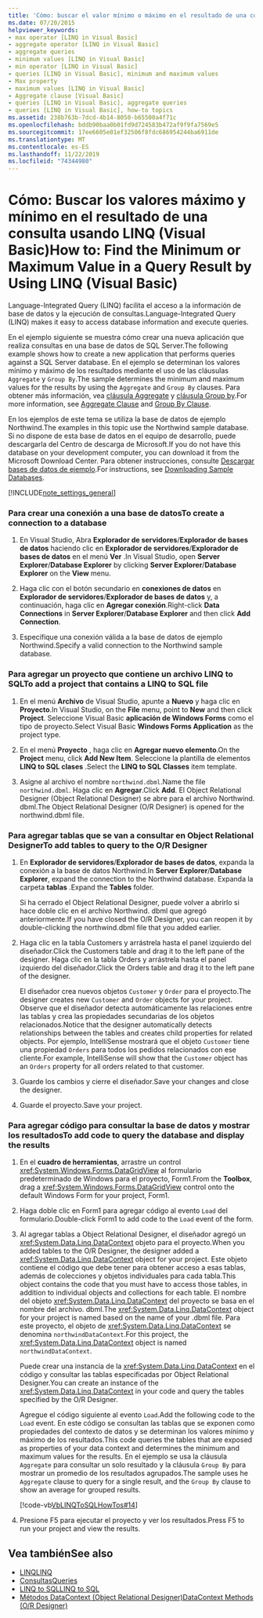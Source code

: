 ```yaml
---
title: 'Cómo: buscar el valor mínimo o máximo en el resultado de una consulta mediante LINQ'
ms.date: 07/20/2015
helpviewer_keywords:
- max operator [LINQ in Visual Basic]
- aggregate operator [LINQ in Visual Basic]
- aggregate queries
- minimum values [LINQ in Visual Basic]
- min operator [LINQ in Visual Basic]
- queries [LINQ in Visual Basic], minimum and maximum values
- Max property
- maximum values [LINQ in Visual Basic]
- Aggregate clause [Visual Basic]
- queries [LINQ in Visual Basic], aggregate queries
- queries [LINQ in Visual Basic], how-to topics
ms.assetid: 238b763b-7dcd-4b14-8050-b65500a4f71c
ms.openlocfilehash: bddb90baa0b01fd9d724583b472af9f9fa7569e5
ms.sourcegitcommit: 17ee6605e01ef32506f8fdc686954244ba6911de
ms.translationtype: MT
ms.contentlocale: es-ES
ms.lasthandoff: 11/22/2019
ms.locfileid: "74344980"
---
```

# <a name="how-to-find-the-minimum-or-maximum-value-in-a-query-result-by-using-linq-visual-basic"></a><span data-ttu-id="07aa3-102">Cómo: Buscar los valores máximo y mínimo en el resultado de una consulta usando LINQ (Visual Basic)</span><span class="sxs-lookup"><span data-stu-id="07aa3-102">How to: Find the Minimum or Maximum Value in a Query Result by Using LINQ (Visual Basic)</span></span>
<span data-ttu-id="07aa3-103">Language-Integrated Query (LINQ) facilita el acceso a la información de base de datos y la ejecución de consultas.</span><span class="sxs-lookup"><span data-stu-id="07aa3-103">Language-Integrated Query (LINQ) makes it easy to access database information and execute queries.</span></span>  
  
 <span data-ttu-id="07aa3-104">En el ejemplo siguiente se muestra cómo crear una nueva aplicación que realiza consultas en una base de datos de SQL Server.</span><span class="sxs-lookup"><span data-stu-id="07aa3-104">The following example shows how to create a new application that performs queries against a SQL Server database.</span></span> <span data-ttu-id="07aa3-105">En el ejemplo se determinan los valores mínimo y máximo de los resultados mediante el uso de las cláusulas `Aggregate` y `Group By`.</span><span class="sxs-lookup"><span data-stu-id="07aa3-105">The sample determines the minimum and maximum values for the results by using the `Aggregate` and `Group By` clauses.</span></span> <span data-ttu-id="07aa3-106">Para obtener más información, vea [cláusula Aggregate](../../../../visual-basic/language-reference/queries/aggregate-clause.md) y [cláusula Group by](../../../../visual-basic/language-reference/queries/group-by-clause.md).</span><span class="sxs-lookup"><span data-stu-id="07aa3-106">For more information, see [Aggregate Clause](../../../../visual-basic/language-reference/queries/aggregate-clause.md) and [Group By Clause](../../../../visual-basic/language-reference/queries/group-by-clause.md).</span></span>  
  
 <span data-ttu-id="07aa3-107">En los ejemplos de este tema se utiliza la base de datos de ejemplo Northwind.</span><span class="sxs-lookup"><span data-stu-id="07aa3-107">The examples in this topic use the Northwind sample database.</span></span> <span data-ttu-id="07aa3-108">Si no dispone de esta base de datos en el equipo de desarrollo, puede descargarla del Centro de descarga de Microsoft.</span><span class="sxs-lookup"><span data-stu-id="07aa3-108">If you do not have this database on your development computer, you can download it from the Microsoft Download Center.</span></span> <span data-ttu-id="07aa3-109">Para obtener instrucciones, consulte [Descargar bases de datos de ejemplo](../../../../framework/data/adonet/sql/linq/downloading-sample-databases.md).</span><span class="sxs-lookup"><span data-stu-id="07aa3-109">For instructions, see [Downloading Sample Databases](../../../../framework/data/adonet/sql/linq/downloading-sample-databases.md).</span></span>  
  
[!INCLUDE[note_settings_general](~/includes/note-settings-general-md.md)]  
  
### <a name="to-create-a-connection-to-a-database"></a><span data-ttu-id="07aa3-110">Para crear una conexión a una base de datos</span><span class="sxs-lookup"><span data-stu-id="07aa3-110">To create a connection to a database</span></span>  
  
1. <span data-ttu-id="07aa3-111">En Visual Studio, Abra **Explorador de servidores**/**Explorador de bases de datos** haciendo clic en **Explorador de servidores**/**Explorador de bases de datos** en el menú **Ver** .</span><span class="sxs-lookup"><span data-stu-id="07aa3-111">In Visual Studio, open **Server Explorer**/**Database Explorer** by clicking **Server Explorer**/**Database Explorer** on the **View** menu.</span></span>  
  
2. <span data-ttu-id="07aa3-112">Haga clic con el botón secundario en **conexiones de datos** en **Explorador de servidores**/**Explorador de bases de datos** y, a continuación, haga clic en **Agregar conexión**.</span><span class="sxs-lookup"><span data-stu-id="07aa3-112">Right-click **Data Connections** in **Server Explorer**/**Database Explorer** and then click **Add Connection**.</span></span>  
  
3. <span data-ttu-id="07aa3-113">Especifique una conexión válida a la base de datos de ejemplo Northwind.</span><span class="sxs-lookup"><span data-stu-id="07aa3-113">Specify a valid connection to the Northwind sample database.</span></span>  
  
### <a name="to-add-a-project-that-contains-a-linq-to-sql-file"></a><span data-ttu-id="07aa3-114">Para agregar un proyecto que contiene un archivo LINQ to SQL</span><span class="sxs-lookup"><span data-stu-id="07aa3-114">To add a project that contains a LINQ to SQL file</span></span>  
  
1. <span data-ttu-id="07aa3-115">En el menú **Archivo** de Visual Studio, apunte a **Nuevo** y haga clic en **Proyecto**.</span><span class="sxs-lookup"><span data-stu-id="07aa3-115">In Visual Studio, on the **File** menu, point to **New** and then click **Project**.</span></span> <span data-ttu-id="07aa3-116">Seleccione Visual Basic **aplicación de Windows Forms** como el tipo de proyecto.</span><span class="sxs-lookup"><span data-stu-id="07aa3-116">Select Visual Basic **Windows Forms Application** as the project type.</span></span>  
  
2. <span data-ttu-id="07aa3-117">En el menú **Proyecto** , haga clic en **Agregar nuevo elemento**.</span><span class="sxs-lookup"><span data-stu-id="07aa3-117">On the **Project** menu, click **Add New Item**.</span></span> <span data-ttu-id="07aa3-118">Seleccione la plantilla de elementos **LINQ to SQL clases** .</span><span class="sxs-lookup"><span data-stu-id="07aa3-118">Select the **LINQ to SQL Classes** item template.</span></span>  
  
3. <span data-ttu-id="07aa3-119">Asigne al archivo el nombre `northwind.dbml`.</span><span class="sxs-lookup"><span data-stu-id="07aa3-119">Name the file `northwind.dbml`.</span></span> <span data-ttu-id="07aa3-120">Haga clic en **Agregar**.</span><span class="sxs-lookup"><span data-stu-id="07aa3-120">Click **Add**.</span></span> <span data-ttu-id="07aa3-121">El Object Relational Designer (Object Relational Designer) se abre para el archivo Northwind. dbml.</span><span class="sxs-lookup"><span data-stu-id="07aa3-121">The Object Relational Designer (O/R Designer) is opened for the northwind.dbml file.</span></span>  
  
### <a name="to-add-tables-to-query-to-the-or-designer"></a><span data-ttu-id="07aa3-122">Para agregar tablas que se van a consultar en Object Relational Designer</span><span class="sxs-lookup"><span data-stu-id="07aa3-122">To add tables to query to the O/R Designer</span></span>  
  
1. <span data-ttu-id="07aa3-123">En **Explorador de servidores**/**Explorador de bases de datos**, expanda la conexión a la base de datos Northwind.</span><span class="sxs-lookup"><span data-stu-id="07aa3-123">In **Server Explorer**/**Database Explorer**, expand the connection to the Northwind database.</span></span> <span data-ttu-id="07aa3-124">Expanda la carpeta **tablas** .</span><span class="sxs-lookup"><span data-stu-id="07aa3-124">Expand the **Tables** folder.</span></span>  
  
     <span data-ttu-id="07aa3-125">Si ha cerrado el Object Relational Designer, puede volver a abrirlo si hace doble clic en el archivo Northwind. dbml que agregó anteriormente.</span><span class="sxs-lookup"><span data-stu-id="07aa3-125">If you have closed the O/R Designer, you can reopen it by double-clicking the northwind.dbml file that you added earlier.</span></span>  
  
2. <span data-ttu-id="07aa3-126">Haga clic en la tabla Customers y arrástrela hasta el panel izquierdo del diseñador.</span><span class="sxs-lookup"><span data-stu-id="07aa3-126">Click the Customers table and drag it to the left pane of the designer.</span></span> <span data-ttu-id="07aa3-127">Haga clic en la tabla Orders y arrástrela hasta el panel izquierdo del diseñador.</span><span class="sxs-lookup"><span data-stu-id="07aa3-127">Click the Orders table and drag it to the left pane of the designer.</span></span>  
  
     <span data-ttu-id="07aa3-128">El diseñador crea nuevos objetos `Customer` y `Order` para el proyecto.</span><span class="sxs-lookup"><span data-stu-id="07aa3-128">The designer creates new `Customer` and `Order` objects for your project.</span></span> <span data-ttu-id="07aa3-129">Observe que el diseñador detecta automáticamente las relaciones entre las tablas y crea las propiedades secundarias de los objetos relacionados.</span><span class="sxs-lookup"><span data-stu-id="07aa3-129">Notice that the designer automatically detects relationships between the tables and creates child properties for related objects.</span></span> <span data-ttu-id="07aa3-130">Por ejemplo, IntelliSense mostrará que el objeto `Customer` tiene una propiedad `Orders` para todos los pedidos relacionados con ese cliente.</span><span class="sxs-lookup"><span data-stu-id="07aa3-130">For example, IntelliSense will show that the `Customer` object has an `Orders` property for all orders related to that customer.</span></span>  
  
3. <span data-ttu-id="07aa3-131">Guarde los cambios y cierre el diseñador.</span><span class="sxs-lookup"><span data-stu-id="07aa3-131">Save your changes and close the designer.</span></span>  
  
4. <span data-ttu-id="07aa3-132">Guarde el proyecto.</span><span class="sxs-lookup"><span data-stu-id="07aa3-132">Save your project.</span></span>  
  
### <a name="to-add-code-to-query-the-database-and-display-the-results"></a><span data-ttu-id="07aa3-133">Para agregar código para consultar la base de datos y mostrar los resultados</span><span class="sxs-lookup"><span data-stu-id="07aa3-133">To add code to query the database and display the results</span></span>  
  
1. <span data-ttu-id="07aa3-134">En el **cuadro de herramientas**, arrastre un control <xref:System.Windows.Forms.DataGridView> al formulario predeterminado de Windows para el proyecto, Form1.</span><span class="sxs-lookup"><span data-stu-id="07aa3-134">From the **Toolbox**, drag a <xref:System.Windows.Forms.DataGridView> control onto the default Windows Form for your project, Form1.</span></span>  
  
2. <span data-ttu-id="07aa3-135">Haga doble clic en Form1 para agregar código al evento `Load` del formulario.</span><span class="sxs-lookup"><span data-stu-id="07aa3-135">Double-click Form1 to add code to the `Load` event of the form.</span></span>  
  
3. <span data-ttu-id="07aa3-136">Al agregar tablas a Object Relational Designer, el diseñador agregó un <xref:System.Data.Linq.DataContext> objeto para el proyecto.</span><span class="sxs-lookup"><span data-stu-id="07aa3-136">When you added tables to the O/R Designer, the designer added a <xref:System.Data.Linq.DataContext> object for your project.</span></span> <span data-ttu-id="07aa3-137">Este objeto contiene el código que debe tener para obtener acceso a esas tablas, además de colecciones y objetos individuales para cada tabla.</span><span class="sxs-lookup"><span data-stu-id="07aa3-137">This object contains the code that you must have to access those tables, in addition to individual objects and collections for each table.</span></span> <span data-ttu-id="07aa3-138">El nombre del objeto <xref:System.Data.Linq.DataContext> del proyecto se basa en el nombre del archivo. dbml.</span><span class="sxs-lookup"><span data-stu-id="07aa3-138">The <xref:System.Data.Linq.DataContext> object for your project is named based on the name of your .dbml file.</span></span> <span data-ttu-id="07aa3-139">Para este proyecto, el objeto de <xref:System.Data.Linq.DataContext> se denomina `northwindDataContext`.</span><span class="sxs-lookup"><span data-stu-id="07aa3-139">For this project, the <xref:System.Data.Linq.DataContext> object is named `northwindDataContext`.</span></span>  
  
     <span data-ttu-id="07aa3-140">Puede crear una instancia de la <xref:System.Data.Linq.DataContext> en el código y consultar las tablas especificadas por Object Relational Designer.</span><span class="sxs-lookup"><span data-stu-id="07aa3-140">You can create an instance of the <xref:System.Data.Linq.DataContext> in your code and query the tables specified by the O/R Designer.</span></span>  
  
     <span data-ttu-id="07aa3-141">Agregue el código siguiente al evento `Load`.</span><span class="sxs-lookup"><span data-stu-id="07aa3-141">Add the following code to the `Load` event.</span></span> <span data-ttu-id="07aa3-142">En este código se consultan las tablas que se exponen como propiedades del contexto de datos y se determinan los valores mínimo y máximo de los resultados.</span><span class="sxs-lookup"><span data-stu-id="07aa3-142">This code queries the tables that are exposed as properties of your data context and determines the minimum and maximum values for the results.</span></span> <span data-ttu-id="07aa3-143">En el ejemplo se usa la cláusula `Aggregate` para consultar un solo resultado y la cláusula `Group By` para mostrar un promedio de los resultados agrupados.</span><span class="sxs-lookup"><span data-stu-id="07aa3-143">The sample uses he `Aggregate` clause to query for a single result, and the `Group By` clause to show an average for grouped results.</span></span>  
  
     [!code-vb[VbLINQToSQLHowTos#14](~/samples/snippets/visualbasic/VS_Snippets_VBCSharp/VbLINQtoSQLHowTos/VB/Form7.vb#14)]  
  
4. <span data-ttu-id="07aa3-144">Presione F5 para ejecutar el proyecto y ver los resultados.</span><span class="sxs-lookup"><span data-stu-id="07aa3-144">Press F5 to run your project and view the results.</span></span>  
  
## <a name="see-also"></a><span data-ttu-id="07aa3-145">Vea también</span><span class="sxs-lookup"><span data-stu-id="07aa3-145">See also</span></span>

- [<span data-ttu-id="07aa3-146">LINQ</span><span class="sxs-lookup"><span data-stu-id="07aa3-146">LINQ</span></span>](../../../../visual-basic/programming-guide/language-features/linq/index.md)
- [<span data-ttu-id="07aa3-147">Consultas</span><span class="sxs-lookup"><span data-stu-id="07aa3-147">Queries</span></span>](../../../../visual-basic/language-reference/queries/index.md)
- [<span data-ttu-id="07aa3-148">LINQ to SQL</span><span class="sxs-lookup"><span data-stu-id="07aa3-148">LINQ to SQL</span></span>](../../../../framework/data/adonet/sql/linq/index.md)
- [<span data-ttu-id="07aa3-149">Métodos DataContext (Object Relational Designer)</span><span class="sxs-lookup"><span data-stu-id="07aa3-149">DataContext Methods (O/R Designer)</span></span>](/visualstudio/data-tools/datacontext-methods-o-r-designer)
